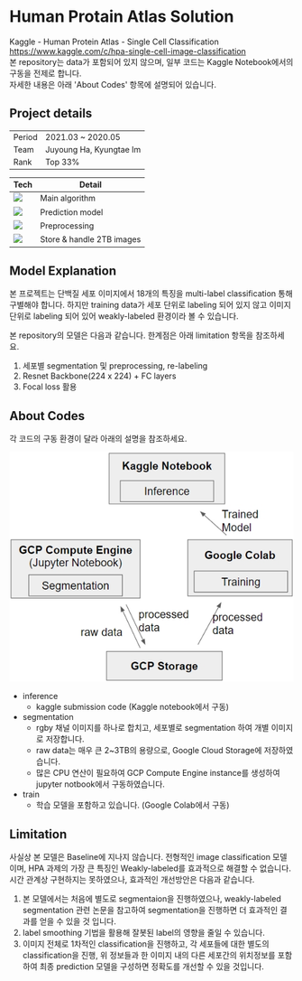 <h1>Human Protain Atlas Solution</h1>

Kaggle - Human Protein Atlas - Single Cell Classification    
https://www.kaggle.com/c/hpa-single-cell-image-classification   
본 repository는 data가 포함되어 있지 않으며, 일부 코드는 Kaggle Notebook에서의 구동을 전제로 합니다.   
자세한 내용은 아래 'About Codes' 항목에 설명되어 있습니다.

<h2>Project details</h2>

|||
|---|---|
|Period|2021.03 ~ 2020.05|
|Team|Juyoung Ha, Kyungtae Im|
|Rank|Top 33%|

|Tech|Detail|
|---|---|
|<img src="https://img.shields.io/badge/Python-3776AB?style=flat-square&logo=Python&logoColor=white"/>|Main algorithm|
|<img src="https://img.shields.io/badge/Tensorflow-FF6F00?style=flat-square&logo=Tensorflow&logoColor=white"/>|Prediction model|
|<img src="https://img.shields.io/badge/OpenCV-5C3EE8?style=flat-square&logo=OpenCV&logoColor=white"/>|Preprocessing|
|<img src="https://img.shields.io/badge/GCP-4285F4?style=flat-square&logo=GoogleCloud&logoColor=white"/>|Store & handle 2TB images|

<h2>Model Explanation</h2>

본 프로젝트는 단백질 세포 이미지에서 18개의 특징을 multi-label classification 통해 구별해야 합니다.
하지만 training data가 세포 단위로 labeling 되어 있지 않고 이미지 단위로 labeling 되어 있어 weakly-labeled 환경이라 볼 수 있습니다.

본 repository의 모델은 다음과 같습니다. 한계점은 아래 limitation 항목을 참조하세요.

1. 세포별 segmentation 및 preprocessing, re-labeling
2. Resnet Backbone(224 x 224) + FC layers
3. Focal loss 활용


<h2>About Codes</h2>

각 코드의 구동 환경이 달라 아래의 설명을 참조하세요.

![structure](structure.jpg)

* inference
    - kaggle submission code (Kaggle notebook에서 구동)
* segmentation
    - rgby 채널 이미지를 하나로 합치고, 세포별로 segmentation 하여 개별 이미지로 저장합니다.
    - raw data는 매우 큰 2~3TB의 용량으로, Google Cloud Storage에 저장하였습니다.
    - 많은 CPU 연산이 필요하여 GCP Compute Engine instance를 생성하여 jupyter notbook에서 구동하였습니다.
* train
    - 학습 모델을 포함하고 있습니다. (Google Colab에서 구동)

<h2>Limitation</h2>

사실상 본 모델은 Baseline에 지나지 않습니다.
전형적인 image classification 모델이며, HPA 과제의 가장 큰 특징인 Weakly-labeled를 효과적으로 해결할 수 없습니다.
시간 관계상 구현하지는 못하였으나, 효과적인 개선방안은 다음과 같습니다.

1. 본 모델에서는 처음에 별도로 segmentaion을 진행하였으나, weakly-labeled segmentation 관련 논문을 참고하여 segmentation을 진행하면 더 효과적인 결과를 얻을 수 있을 것 입니다.
2. label smoothing 기법을 활용해 잘봇된 label의 영향을 줄일 수 있습니다.
3. 이미지 전체로 1차적인 classification을 진행하고, 각 세포들에 대한 별도의 classification을 진행, 위 정보들과 한 이미지 내의 다른 세포간의 위치정보를 포함하여 최종 prediction 모델을 구성하면 정확도를 개선할 수 있을 것입니다.
